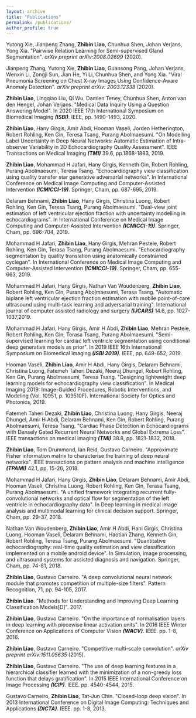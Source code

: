 ```yaml
---
layout: archive
title: "Publications"
permalink: /publications/
author_profile: true
---
```


Yutong Xie, Jianpeng Zhang, **Zhibin Liao**, Chunhua Shen, Johan Verjans, Yong Xia. "Pairwise Relation Learning for Semi-supervised Gland Segmentation". *arXiv preprint arXiv:2008.02699* (2020).

Jianpeng Zhang, Yutong Xie, **Zhibin Liao**, Guansong Pang, Johan Verjans, Wenxin Li, Zongji Sun, Jian He, Yi Li, Chunhua Shen, and Yong Xia. "Viral Pneumonia Screening on Chest X-ray Images
Using Confidence-Aware Anomaly Detection". *arXiv preprint arXiv: 2003.12338* (2020).

**Zhibin Liao**, Lingqiao Liu, Qi Wu, Damien Teney, Chunhua Shen, Anton van den Hengel, Johan Verjans. "Medical Data Inquiry Using a Question Answering Model". In 2020 IEEE 17th International Symposium on Biomedical Imaging ***(ISBI)***. IEEE, pp. 1490-1493, 2020.

**Zhibin Liao**, Hany Girgis, Amir Abdi, Hooman Vaseli, Jorden Hetherington, Robert Rohling, Ken Gin, Teresa Tsang, Purang Abolmaesumi. "On Modelling Label Uncertainty in Deep Neural Networks: Automatic Estimation of Intra-observer Variability in 2D Echocardiography Quality Assessment". IEEE Transactions on Medical Imaging ***(TMI)*** 39.6, pp.1868-1883, 2019.

**Zhibin Liao**, Mohammad H Jafari, Hany Girgis, Kenneth Gin, Robert Rohling, Purang Abolmaesumi, Teresa Tsang. "Echocardiography view classification using quality transfer star generative adversarial networks".  In International Conference on Medical Image Computing and Computer-Assisted Intervention ***(ICMICCI-19)***. Springer, Cham, pp. 687-695, 2019.

Delaram Behnami, **Zhibin Liao**, Hany Girgis, Christina Luong, Robert Rohling, Ken Gin, Teresa Tsang, Purang Abolmaesumi. "Dual-view joint estimation of left ventricular ejection fraction with uncertainty modelling in echocardiograms". In International Conference on Medical Image Computing and Computer-Assisted Intervention ***(ICMICCI-19)***. Springer, Cham, pp. 696-704, 2019. 

Mohammad H Jafari, **Zhibin Liao**, Hany Girgis, Mehran Pesteie, Robert Rohling, Ken Gin, Terasa Tsang, Purang Abolmaesumi. "Echocardiography segmentation by quality translation using anatomically constrained cyclegan". In International Conference on Medical Image Computing and Computer-Assisted Intervention ***(ICMICCI-19)***. Springer, Cham, pp. 655-663, 2019. 

Mohammad H Jafari, Hany Girgis, Nathan Van Woudenberg, **Zhibin Liao**, Robert Rohling, Ken Gin, Purang Abolmaesumi, Terasa Tsang. "Automatic biplane left ventricular ejection fraction estimation with mobile point-of-care ultrasound using multi-task learning and adversarial training". International journal of computer assisted radiology and surgery ***(IJCARS)*** 14.6, pp. 1027-1037,2019.

Mohammad H Jafari, Hany Girgis, Amir H Abdi, **Zhibin Liao**, Mehran Pesteie, Robert Rohling, Ken Gin, Terasa Tsang, Purang Abolmaesumi. "Semi-supervised learning for cardiac left ventricle segmentation using conditional deep generative models as prior". In 2019 IEEE 16th International Symposium on Biomedical Imaging ***(ISBI 2019)***. IEEE, pp. 649-652, 2019.

Hooman Vaseli, **Zhibin Liao**, Amir H Abdi, Hany Girgis, Delaram Behnami, Christina Luong, Fatemeh Taheri Dezaki, Neeraj Dhungel, Robert Rohling, Ken Gin, Purang Abolmaesumi, Teresa Tsang. "Designing lightweight deep learning models for echocardiography view classification". In Medical Imaging 2019: Image-Guided Procedures, Robotic Interventions, and Modeling (Vol. 10951, p. 109510F). International Society for Optics and Photonics, 2019.

Fatemeh Taheri Dezaki, **Zhibin Liao**, Christina Luong, Hany Girgis, Neeraj Dhungel, Amir H Abdi, Delaram Behnami, Ken Gin, Robert Rohling, Purang Abolmaesumi, Teresa Tsang. "Cardiac Phase Detection in Echocardiograms with Densely Gated Recurrent Neural Networks and Global Extrema Loss". IEEE transactions on medical imaging ***(TMI)*** 38.8, pp. 1821-1832, 2018.

**Zhibin Liao**, Tom Drummond, Ian Reid, Gustavo Carneiro. "Approximate Fisher information matrix to characterise the training of deep neural networks". IEEE transactions on pattern analysis and machine intelligence ***(TPAMI)*** 42.1, pp. 15-26, 2018.

Mohammad H Jafari, Hany Girgis, **Zhibin Liao**, Delaram Behnami, Amir Abdi, Hooman Vaseli, Christina Luong, Robert Rohling, Ken Gin, Terasa Tsang, Purang Abolmaesumi. "A unified framework integrating recurrent fully-convolutional networks and optical flow for segmentation of the left ventricle in echocardiography data". In Deep learning in medical image analysis and multimodal learning for clinical decision support. Springer, Cham, pp. 29-37, 2018. 

Nathan Van Woudenberg, **Zhibin Liao**, Amir H Abdi, Hani Girgis, Christina Luong, Hooman Vaseli, Delaram Behnami, Haotian Zhang, Kenneth Gin, Robert Rohling, Teresa Tsang, Purang Abolmaesumi. "Quantitative echocardiography: real-time quality estimation and view classification implemented on a mobile android device".  In Simulation, image processing, and ultrasound systems for assisted diagnosis and navigation. Springer, Cham, pp. 74-81, 2018. 

**Zhibin Liao**, Gustavo Carneiro. "A deep convolutional neural network module that promotes competition of multiple-size filters". Pattern Recognition, 71, pp. 94-105, 2017.

**Zhibin Liao**. "Methods for Understanding and Improving Deep Learning Classification Models[D]". 2017.

**Zhibin Liao**, Gustavo Carneiro. "On the importance of normalisation layers in deep learning with piecewise linear activation units". In 2016 IEEE Winter Conference on Applications of Computer Vision ***(WACV)***. IEEE. pp. 1-8, 2016.

**Zhibin Liao**, Gustavo Carneiro. "Competitive multi-scale convolution". *arXiv preprint arXiv:1511.05635* (2015).

**Zhibin Liao**, Gustavo Carneiro. "The use of deep learning features in a hierarchical classifier learned with the minimization of a non-greedy loss function that delays gratification". In 2015 IEEE International Conference on Image Processing ***(ICIP)***. IEEE. pp. 4540-4544, 2015. 

Gustavo Carneiro, **Zhibin Liao**, Tat-Jun Chin. "Closed-loop deep vision". In 2013 International Conference on Digital Image Computing: Techniques and Applications ***(DICTA)***. IEEE. pp. 1-8, 2013. 



